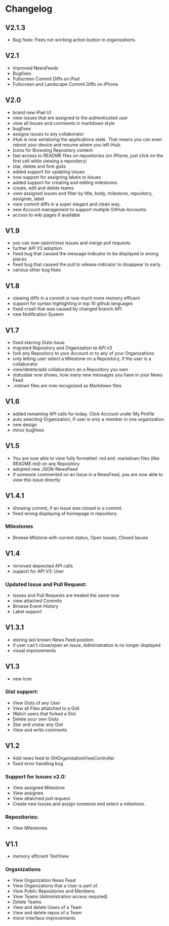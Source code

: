 # Changelog

## V2.1.3
- Bug fixes:
    Fixes not working action button in organizations.

## V2.1
- Improved NewsFeeds 
- Bugfixes 
- Fullscreen Commit Diffs on iPad
- Fullscreen and Landscape Commit Diffs on iPhone

## V2.0
- brand new iPad UI
- view issues that are assigned to the authenticated user
- view all Issues and comments in markdown style
- bugfixes
- assigne issues to any collaborator
- iHub is now serializing the applications state. That means you can even reboot your device and resume where you left iHub.
- Icons for Browsing Repository content
- fast access to README files on repositories (on iPhone, just click on the first cell while viewing a repository)
- star, delete and fork gists
- added support for updating issues
- now support for assigning labels to Issues
- added support for creating and editing milestones
- create, edit and delete teams
- view assigned issues and filter by title, body, milestone, repository, assignee, label
- view commit diffs in a super elegant and clean way.
- new Account management to support multiple GitHub Accounts.
- access to wiki pages if available

## V1.9
- you can now open/close issues and merge pull requests
- further API V3 adoption
- fixed bug that caused the message indicator to be displayed in wrong places
- fixed bug that caused the pull to release indicator to disappear to early
- various other bug fixes

## V1.8
- viewing diffs in a commit is now much more memory efficent
- support for syntax highlighting in top 10 github languages
- fixed crash that was caused by changed branch API
- new Notification System

## V1.7
- fixed starring Gists Issue
- migrated Repository and Organization to API v3
- fork any Repository to your Account or to any of your Organizations
- only letting user select a Milestone on a Repository, if the user is a collaborator
- view/delete/add collaborators an a Repository you own
- statusbar now shows, how many new messages you have in your News Feed
- .mdown files are now recognized as Markdown files

## V1.6
- added remaining API calls for today. Click Account under My Profile
- auto selecting Organization, if user is only a member in one organization
- new design
- minor bugfixes

## V1.5
- You are now able to view fully formatted .md and .markdown files (like README.md) on any Repository
- adopted new JSON-NewsFeed
- if someone commented on an Issue in a NewsFeed, you are now able to view this issue directly

## V1.4.1
- showing commit, if an Issue was closed in a commit.
- fixed wrong displaying of homepage in repository.

### Milestones
- Browse Milstone with current status, Open Issues, Closed Issues

## V1.4
- removed deprected API calls
- support for API V3: User
### Updated Issue and Pull Request:
- Issues and Pull Requests are treated the same now
- view attached Commits
- Browse Event-History
- Label support

## V1.3.1
- storing last known News Feed position
- if user can't close/open an issue, Administration is no longer displayed
- visual improvements

## V1.3
- new Icon
### Gist support:
- View Gists of any User
- View all Files attatched to a Gist
- Watch users that forked a Gist
- Delete your own Gists
- Star and unstar any Gist
- View and write comments

## V1.2
- Add news feed to GHOrganizationViewController
- fixed error handling bug

### Support for Issues v2.0:
- View assigned Milestone
- View assignee.
- View attatched pull request.
- Create new Issues and assign someone and select a milestone.

### Repositories:
- View Milestones.

## V1.1
- memory efficient TextView

### Organizations
- View Organization News Feed
- View Organizations that a User is part of.
- View Public Repositories and Members.
- View Teams (Administration access required)
- Delete Teams
- View and delete Users of a Team
- View and delete repos of a Team
- minor interface improvements

